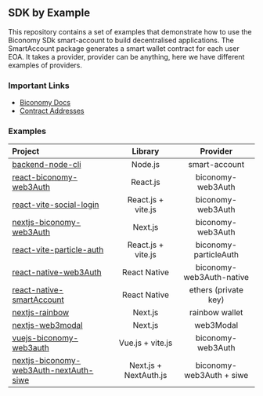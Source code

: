 ## SDK by Example

This repository contains a set of examples that demonstrate how to use the Biconomy SDk smart-account to build decentralised applications.
The SmartAccount package generates a smart wallet contract for each user EOA. It takes a provider, provider can be anything, here we have different examples of providers.

### Important Links

- [Biconomy Docs](https://docs.biconomy.io/sdk)
- [Contract Addresses](https://biconomy.gitbook.io/sdk/contracts/contract-addresses)

### Examples

| Project                                                 |      Library       |         Provider         |
| :------------------------------------------------------ | :----------------: | :----------------------: |
| [backend-node-cli](/backend-node)                       |      Node.js       |      smart-account       |
| [react-biconomy-web3Auth](/react-biconomy-web3Auth)     |      React.js      |    biconomy-web3Auth     |
| [react-vite-social-login](/react-vite-social-login)     | React.js + vite.js |    biconomy-web3Auth     |
| [nextjs-biconomy-web3Auth](/nextjs-biconomy-web3Auth)   |      Next.js       |    biconomy-web3Auth     |
| [react-vite-particle-auth](/react-vite-particle-auth)   | React.js + vite.js |  biconomy-particleAuth   |
| [react-native-web3Auth](/react-native-web3Auth)         |    React Native    | biconomy-web3Auth-native |
| [react-native-smartAccount](/react_native_smartAccount) |    React Native    |   ethers (private key)   |
| [nextjs-rainbow](/nextjs-rainbow)                       |      Next.js       |      rainbow wallet      |
| [nextjs-web3modal](/nextjs-web3modal)                   |      Next.js       |        web3Modal         |
| [vuejs-biconomy-web3auth](/vuejs-biconomy-web3auth)     |  Vue.js + vite.js  |    biconomy-web3Auth     |
| [nextjs-biconomy-web3Auth-nextAuth-siwe](/nextjs-biconomy-web3Auth-nextAuth-siwe) | Next.js + NextAuth.js | biconomy-web3Auth + siwe |
